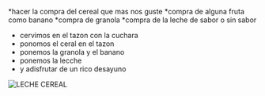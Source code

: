 *hacer la compra del cereal  que mas nos guste
*compra de alguna fruta como banano 
*compra de granola 
*compra de la leche  de sabor o sin sabor 
* cervimos en el tazon con la cuchara 
*  ponomos el ceral en el tazon
*  ponemos la granola y  el banano
*  ponemos la lecche 
*  y adisfrutar de un rico desayuno 

![LECHE CEREAL](https://github.com/Nancyguzman82/Core-Nancy/assets/132409105/cabfb6eb-3fed-4100-90cc-220c5d27b8d0)
